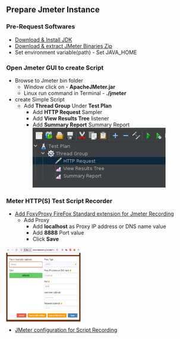 ## Prepare Jmeter Instance

### Pre-Request Softwares
* [Download & Install JDK](https://www.oracle.com/java/technologies/javase/jdk11-archive-downloads.html)
* [Download & extract JMeter Binaries Zip](https://jmeter.apache.org/download_jmeter.cgi)
* Set environment variable(path) -  Set JAVA_HOME

### Open Jmeter GUI to create Script
* Browse to Jmeter bin folder
  - Window click on - **ApacheJMeter.jar**
  - Linux run command in Terminal - **./jmeter**
* create Simple Script
  - Add **Thread Group** Under **Test Plan**
    - Add **HTTP Request** Sampler
    - Add **View Results Tree** listener
    - Add **Summary Report** Summary Report
![img.png](images/simpleScript.png)   

### Meter HTTP(S) Test Script Recorder
* [Add FoxyProxy FireFox Standard extension for Jmeter Recording](https://addons.mozilla.org/en-US/firefox/addon/foxyproxy-standard/)
  - Add Proxy
    - Add **localhost** as Proxy IP address or DNS name value
    - Add **8888** Port value
    - Click **Save**
<img align="center" width="200" height="200" src="images/FoxyProxy.png">

* [JMeter configuration for Script Recording ](https://jmeter.apache.org/usermanual/jmeter_proxy_step_by_step.html)
